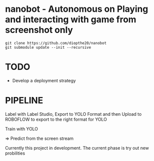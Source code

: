 # nanobot - Autonomous on Playing and interacting with game from screenshot only

```
git clone https://github.com/diopthe20/nanobot
git submodule update --init --recursive

```

# TODO

- Develop a deployment strategy

# PIPELINE

Label with Label Studio, Export to YOLO Format and then Upload to ROBOFLOW to export to the right format for YOLO

Train with YOLO

=> Predict from the screen stream

Currently this project in development. The current phase is try out new probilities
